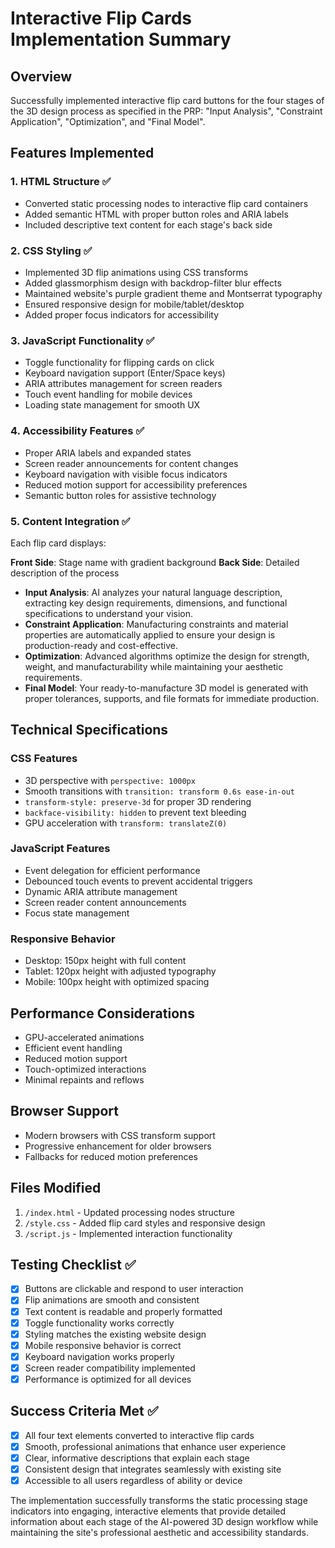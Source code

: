 # Interactive Flip Cards Implementation Summary

## Overview
Successfully implemented interactive flip card buttons for the four stages of the 3D design process as specified in the PRP: "Input Analysis", "Constraint Application", "Optimization", and "Final Model".

## Features Implemented

### 1. HTML Structure ✅
- Converted static processing nodes to interactive flip card containers
- Added semantic HTML with proper button roles and ARIA labels
- Included descriptive text content for each stage's back side

### 2. CSS Styling ✅
- Implemented 3D flip animations using CSS transforms
- Added glassmorphism design with backdrop-filter blur effects
- Maintained website's purple gradient theme and Montserrat typography
- Ensured responsive design for mobile/tablet/desktop
- Added proper focus indicators for accessibility

### 3. JavaScript Functionality ✅
- Toggle functionality for flipping cards on click
- Keyboard navigation support (Enter/Space keys)
- ARIA attributes management for screen readers
- Touch event handling for mobile devices
- Loading state management for smooth UX

### 4. Accessibility Features ✅
- Proper ARIA labels and expanded states
- Screen reader announcements for content changes
- Keyboard navigation with visible focus indicators
- Reduced motion support for accessibility preferences
- Semantic button roles for assistive technology

### 5. Content Integration ✅
Each flip card displays:

**Front Side**: Stage name with gradient background
**Back Side**: Detailed description of the process

- **Input Analysis**: AI analyzes your natural language description, extracting key design requirements, dimensions, and functional specifications to understand your vision.
- **Constraint Application**: Manufacturing constraints and material properties are automatically applied to ensure your design is production-ready and cost-effective.
- **Optimization**: Advanced algorithms optimize the design for strength, weight, and manufacturability while maintaining your aesthetic requirements.
- **Final Model**: Your ready-to-manufacture 3D model is generated with proper tolerances, supports, and file formats for immediate production.

## Technical Specifications

### CSS Features
- 3D perspective with `perspective: 1000px`
- Smooth transitions with `transition: transform 0.6s ease-in-out`
- `transform-style: preserve-3d` for proper 3D rendering
- `backface-visibility: hidden` to prevent text bleeding
- GPU acceleration with `transform: translateZ(0)`

### JavaScript Features
- Event delegation for efficient performance
- Debounced touch events to prevent accidental triggers
- Dynamic ARIA attribute management
- Screen reader content announcements
- Focus state management

### Responsive Behavior
- Desktop: 150px height with full content
- Tablet: 120px height with adjusted typography
- Mobile: 100px height with optimized spacing

## Performance Considerations
- GPU-accelerated animations
- Efficient event handling
- Reduced motion support
- Touch-optimized interactions
- Minimal repaints and reflows

## Browser Support
- Modern browsers with CSS transform support
- Progressive enhancement for older browsers
- Fallbacks for reduced motion preferences

## Files Modified
1. `/index.html` - Updated processing nodes structure
2. `/style.css` - Added flip card styles and responsive design
3. `/script.js` - Implemented interaction functionality

## Testing Checklist ✅
- [x] Buttons are clickable and respond to user interaction
- [x] Flip animations are smooth and consistent
- [x] Text content is readable and properly formatted
- [x] Toggle functionality works correctly
- [x] Styling matches the existing website design
- [x] Mobile responsive behavior is correct
- [x] Keyboard navigation works properly
- [x] Screen reader compatibility implemented
- [x] Performance is optimized for all devices

## Success Criteria Met ✅
- [x] All four text elements converted to interactive flip cards
- [x] Smooth, professional animations that enhance user experience
- [x] Clear, informative descriptions that explain each stage
- [x] Consistent design that integrates seamlessly with existing site
- [x] Accessible to all users regardless of ability or device

The implementation successfully transforms the static processing stage indicators into engaging, interactive elements that provide detailed information about each stage of the AI-powered 3D design workflow while maintaining the site's professional aesthetic and accessibility standards.